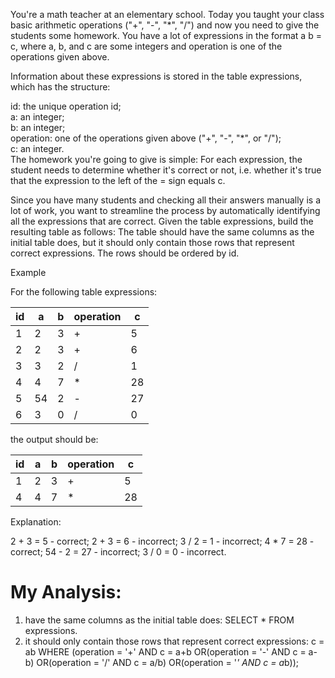 You're a math teacher at an elementary school. Today you taught your class basic arithmetic operations ("+", "-", "*", "/") and now you need to give the students some homework. You have a lot of expressions in the format a <operation> b = c, where a, b, and c are some integers and operation is one of the operations given above.

Information about these expressions is stored in the table expressions, which has the structure:

id: the unique operation id;  
a: an integer;  
b: an integer;  
operation: one of the operations given above ("+", "-", "*", or "/");  
c: an integer.  
The homework you're going to give is simple: For each expression, the student needs to determine whether it's correct or not, i.e. whether it's true that the expression to the left of the = sign equals c.

Since you have many students and checking all their answers manually is a lot of work, you want to streamline the process by automatically identifying all the expressions that are correct. Given the table expressions, build the resulting table as follows: The table should have the same columns as the initial table does, but it should only contain those rows that represent correct expressions. The rows should be ordered by id.

Example

For the following table expressions:

| id | a  | b | operation | c  |
|----|----|---|-----------|----|
| 1  | 2  | 3 | \+        | 5  |
| 2  | 2  | 3 | \+        | 6  |
| 3  | 3  | 2 | /         | 1  |
| 4  | 4  | 7 | \*        | 28 |
| 5  | 54 | 2 | \-        | 27 |
| 6  | 3  | 0 | /         | 0  |

the output should be:

| id | a | b | operation | c  |
|----|---|---|-----------|----|
| 1  | 2 | 3 | \+        | 5  |
| 4  | 4 | 7 | \*        | 28 |

Explanation:

2 + 3 = 5 - correct;
2 + 3 = 6 - incorrect;
3 / 2 = 1 - incorrect;
4 * 7 = 28 - correct;
54 - 2 = 27 - incorrect;
3 / 0 = 0 - incorrect.

# My Analysis:
1. have the same columns as the initial table does: SELECT * FROM expressions.
2. it should only contain those rows that represent correct expressions: c = a<operation>b
WHERE (operation = '+' AND c = a+b
OR(operation = '-' AND c = a-b)
OR(operation = '/' AND c = a/b)
OR(operation = '*' AND c = a*b));


